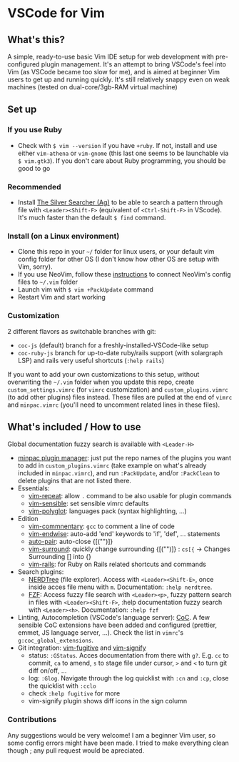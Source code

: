 # VSCode for Vim

## What's this?

A simple, ready-to-use basic Vim IDE setup for web development with pre-configured plugin management. It's an attempt to bring VSCode's feel into Vim (as VSCode became too slow for me), and is aimed at beginner Vim users to get up and running quickly. It's still relatively snappy even on weak machines (tested on dual-core/3gb-RAM virtual machine)

## Set up

### If you use Ruby

* Check with `$ vim --version` if you have `+ruby`. If not, install and use either `vim-athena` or `vim-gnome` (this last one seems to be launchable via `$ vim.gtk3`). If you don't care about Ruby programming, you should be good to go

### Recommended

* Install [The Silver Searcher (Ag)](https://github.com/ggreer/the_silver_searcher) to be able to search a pattern through file with `<Leader><Shift-F>` (equivalent of `<Ctrl-Shift-F>` in VScode). It's much faster than the default `$ find` command.

### Install (on a Linux environment)

* Clone this repo in your `~/` folder for linux users, or your default vim config folder for other OS (I don't know how other OS are setup with Vim, sorry).
* If you use NeoVim, follow these [instructions](https://thoughtbot.com/upcase/videos/meet-neovim) to connect NeoVim's config files to `~/.vim` folder
* Launch vim with `$ vim +PackUpdate` command
* Restart Vim and start working

### Customization

2 different flavors as switchable branches with git:
* `coc-js` (default) branch for a freshly-installed-VSCode-like setup
* `coc-ruby-js` branch for up-to-date ruby/rails support (with solargraph LSP) and rails very useful shortcuts (`:help rails`)

If you want to add your own customizations to this setup, without overwriting the `~/.vim` folder when you update this repo, create `custom_settings.vimrc` (for `vimrc` customization) and `custom_plugins.vimrc` (to add other plugins) files instead. These files are pulled at the end of `vimrc` and `minpac.vimrc` (you'll need to uncomment related lines in these files).

## What's included / How to use

Global documentation fuzzy search is available with `<Leader-H>`

* [minpac plugin manager](https://github.com/k-takata/minpac): just put the repo names of the plugins you want to add in `custom_plugins.vimrc` (take example on what's already included in `minpac.vimrc`), and run `:PackUpdate`, and/or `:PackClean` to delete plugins that are not listed there.
* Essentials:
  * [vim-repeat](https://github.com/tpope/vim-repeat): allow `.` command to be also usable for plugin commands
  * [vim-sensible](https://github.com/tpope/vim-sensible): set sensible vimrc defaults
  * [vim-polyglot](https://github.com/sheerun/vim-polyglot): languages pack (syntax highlighting, ...)
* Edition
  * [vim-commnentary](https://github.com/tpope/vim-commentary): `gcc` to comment a line of code
  * [vim-endwise](https://github.com/tpope/vim-endwise): auto-add 'end' keywords to 'if', 'def', ... statements
  * [auto-pair](https://github.com/jiangmiao/auto-pairs): auto-close {[("")]}
  * [vim-surround](https://github.com/tpope/vim-surround): quickly change surrounding {[("")]} : ``cs[{`` -> Changes Surrounding [] into {}
  * [vim-rails](https://github.com/tpope/vim-rails): for Ruby on Rails related shortcuts and commands
* Search plugins:
  * [NERDTree](https://github.com/scrooloose/nerdtree) (file explorer). Access with `<Leader><Shift-E>`, once inside acces file menu with `m`. Documentation: `:help nerdtree`.
  * [FZF](https://github.com/junegunn/fzf.vim): Access fuzzy file search with `<Leader><p>`, fuzzy pattern search in files with `<Leader><Shift-F>`, :help documentation fuzzy search with `<Leader><h>`. Documentation: `:help fzf`
* Linting, Autocompletion (VSCode's language server): [CoC](https://github.com/neoclide/coc.nvim). A few sensible CoC extensions have been added and configured (prettier, emmet, JS language server, ...). Check the list in `vimrc`'s `g:coc_global_extensions`.
* Git integration: [vim-fugitive](https://github.com/tpope/vim-fugitive) and [vim-signify](https://github.com/mhinz/vim-signify)
  * status: `:GStatus`. Acces documentation from there with `g?`. E.g. `cc` to commit, `ca` to amend, `s` to stage file under cursor, `>` and `<` to turn git diff on/off, ...
  * log: `:Glog`. Navigate through the log quicklist with `:cn` and `:cp`, close the quicklist with `:cclo`
  * check `:help fugitive` for more
  * vim-signify plugin shows diff icons in the sign column


### Contributions

Any suggestions would be very welcome!
I am a beginner Vim user, so some config errors might have been made. I tried to make everything clean though ; any pull request would be apreciated.
